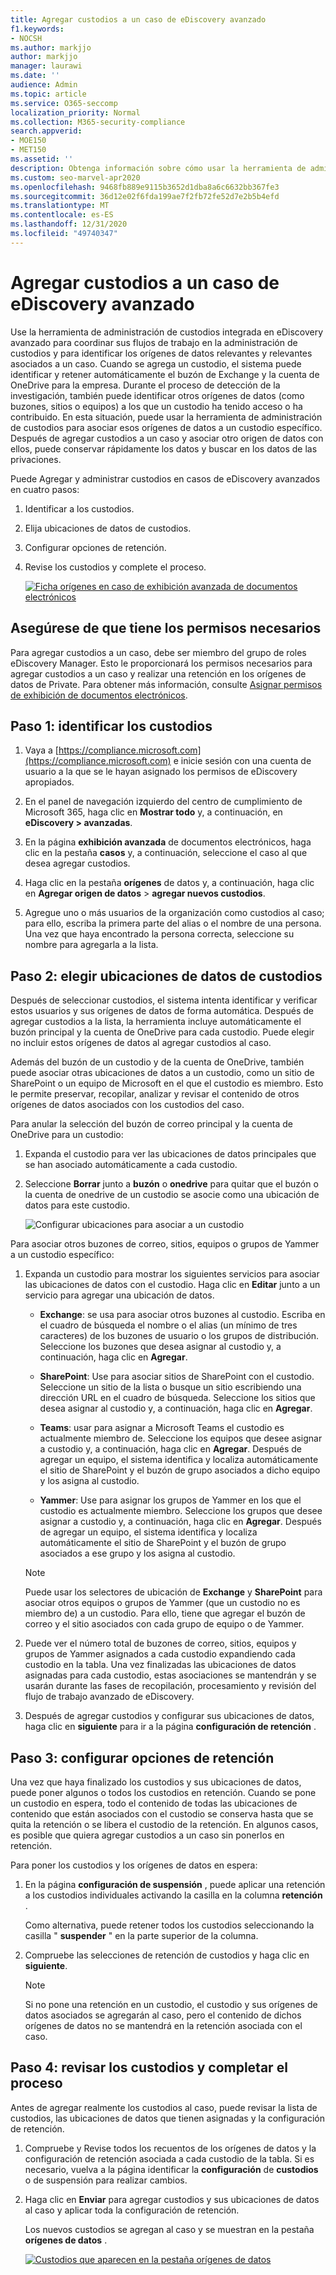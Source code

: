 ```yaml
---
title: Agregar custodios a un caso de eDiscovery avanzado
f1.keywords:
- NOCSH
ms.author: markjjo
author: markjjo
manager: laurawi
ms.date: ''
audience: Admin
ms.topic: article
ms.service: O365-seccomp
localization_priority: Normal
ms.collection: M365-security-compliance
search.appverid:
- MOE150
- MET150
ms.assetid: ''
description: Obtenga información sobre cómo usar la herramienta de administración de custodios integrada en eDiscovery avanzado para coordinar sus flujos de trabajo e identificar los orígenes de datos relevantes en un caso.
ms.custom: seo-marvel-apr2020
ms.openlocfilehash: 9468fb889e9115b3652d1dba8a6c6632bb367fe3
ms.sourcegitcommit: 36d12e02f6fda199ae7f2fb72fe52d7e2b5b4efd
ms.translationtype: MT
ms.contentlocale: es-ES
ms.lasthandoff: 12/31/2020
ms.locfileid: "49740347"
---
```

# <a name="add-custodians-to-an-advanced-ediscovery-case"></a>Agregar custodios a un caso de eDiscovery avanzado

Use la herramienta de administración de custodios integrada en eDiscovery avanzado para coordinar sus flujos de trabajo en la administración de custodios y para identificar los orígenes de datos relevantes y relevantes asociados a un caso. Cuando se agrega un custodio, el sistema puede identificar y retener automáticamente el buzón de Exchange y la cuenta de OneDrive para la empresa. Durante el proceso de detección de la investigación, también puede identificar otros orígenes de datos (como buzones, sitios o equipos) a los que un custodio ha tenido acceso o ha contribuido. En esta situación, puede usar la herramienta de administración de custodios para asociar esos orígenes de datos a un custodio específico. Después de agregar custodios a un caso y asociar otro origen de datos con ellos, puede conservar rápidamente los datos y buscar en los datos de las privaciones.

Puede Agregar y administrar custodios en casos de eDiscovery avanzados en cuatro pasos:

1. Identificar a los custodios.

2. Elija ubicaciones de datos de custodios.

3. Configurar opciones de retención.

4. Revise los custodios y complete el proceso.

   [![Ficha orígenes en caso ](../media/AeD-Sources-Tab.png) de exhibición avanzada de documentos electrónicos](../media/AeD-Sources-Tab.png#lightbox)

## <a name="make-sure-you-have-the-necessary-permissions"></a>Asegúrese de que tiene los permisos necesarios

Para agregar custodios a un caso, debe ser miembro del grupo de roles eDiscovery Manager. Esto le proporcionará los permisos necesarios para agregar custodios a un caso y realizar una retención en los orígenes de datos de Private. Para obtener más información, consulte [Asignar permisos de exhibición de documentos electrónicos](get-started-with-advanced-ediscovery.md#step-2-assign-ediscovery-permissions).

## <a name="step-1-identify-custodians"></a>Paso 1: identificar los custodios

1. Vaya a [https://compliance.microsoft.com](https://compliance.microsoft.com) e inicie sesión con una cuenta de usuario a la que se le hayan asignado los permisos de eDiscovery apropiados.

2. En el panel de navegación izquierdo del centro de cumplimiento de Microsoft 365, haga clic en **Mostrar todo** y, a continuación, en **eDiscovery > avanzadas**.

3. En la página **exhibición avanzada** de documentos electrónicos, haga clic en la pestaña **casos** y, a continuación, seleccione el caso al que desea agregar custodios.

4. Haga clic en la pestaña **orígenes** de datos y, a continuación, haga clic en **Agregar origen de datos**  >  **agregar nuevos custodios**.

5. Agregue uno o más usuarios de la organización como custodios al caso; para ello, escriba la primera parte del alias o el nombre de una persona. Una vez que haya encontrado la persona correcta, seleccione su nombre para agregarla a la lista.

## <a name="step-2-choose-custodian-data-locations"></a>Paso 2: elegir ubicaciones de datos de custodios

Después de seleccionar custodios, el sistema intenta identificar y verificar estos usuarios y sus orígenes de datos de forma automática. Después de agregar custodios a la lista, la herramienta incluye automáticamente el buzón principal y la cuenta de OneDrive para cada custodio. Puede elegir no incluir estos orígenes de datos al agregar custodios al caso.

Además del buzón de un custodio y de la cuenta de OneDrive, también puede asociar otras ubicaciones de datos a un custodio, como un sitio de SharePoint o un equipo de Microsoft en el que el custodio es miembro. Esto le permite preservar, recopilar, analizar y revisar el contenido de otros orígenes de datos asociados con los custodios del caso.

Para anular la selección del buzón de correo principal y la cuenta de OneDrive para un custodio:

1. Expanda el custodio para ver las ubicaciones de datos principales que se han asociado automáticamente a cada custodio.

2. Seleccione **Borrar** junto a **buzón** o **onedrive** para quitar que el buzón o la cuenta de onedrive de un custodio se asocie como una ubicación de datos para este custodio.

   ![Configurar ubicaciones para asociar a un custodio](../media/ConfigureCustodianLocations.png)

Para asociar otros buzones de correo, sitios, equipos o grupos de Yammer a un custodio específico:

1. Expanda un custodio para mostrar los siguientes servicios para asociar las ubicaciones de datos con el custodio. Haga clic en **Editar** junto a un servicio para agregar una ubicación de datos.

   - **Exchange**: se usa para asociar otros buzones al custodio. Escriba en el cuadro de búsqueda el nombre o el alias (un mínimo de tres caracteres) de los buzones de usuario o los grupos de distribución. Seleccione los buzones que desea asignar al custodio y, a continuación, haga clic en **Agregar**.

   - **SharePoint**: Use para asociar sitios de SharePoint con el custodio. Seleccione un sitio de la lista o busque un sitio escribiendo una dirección URL en el cuadro de búsqueda. Seleccione los sitios que desea asignar al custodio y, a continuación, haga clic en **Agregar**.

   - **Teams**: usar para asignar a Microsoft Teams el custodio es actualmente miembro de. Seleccione los equipos que desee asignar a custodio y, a continuación, haga clic en **Agregar**. Después de agregar un equipo, el sistema identifica y localiza automáticamente el sitio de SharePoint y el buzón de grupo asociados a dicho equipo y los asigna al custodio.

   - **Yammer**: Use para asignar los grupos de Yammer en los que el custodio es actualmente miembro. Seleccione los grupos que desee asignar a custodio y, a continuación, haga clic en **Agregar**. Después de agregar un equipo, el sistema identifica y localiza automáticamente el sitio de SharePoint y el buzón de grupo asociados a ese grupo y los asigna al custodio.

   > [!NOTE]
   > Puede usar los selectores de ubicación de **Exchange** y **SharePoint** para asociar otros equipos o grupos de Yammer (que un custodio no es miembro de) a un custodio. Para ello, tiene que agregar el buzón de correo y el sitio asociados con cada grupo de equipo o de Yammer.

2. Puede ver el número total de buzones de correo, sitios, equipos y grupos de Yammer asignados a cada custodio expandiendo cada custodio en la tabla. Una vez finalizadas las ubicaciones de datos asignadas para cada custodio, estas asociaciones se mantendrán y se usarán durante las fases de recopilación, procesamiento y revisión del flujo de trabajo avanzado de eDiscovery.

3. Después de agregar custodios y configurar sus ubicaciones de datos, haga clic en **siguiente** para ir a la página **configuración de retención** .  

## <a name="step-3-configure-hold-settings"></a>Paso 3: configurar opciones de retención

 Una vez que haya finalizado los custodios y sus ubicaciones de datos, puede poner algunos o todos los custodios en retención. Cuando se pone un custodio en espera, todo el contenido de todas las ubicaciones de contenido que están asociados con el custodio se conserva hasta que se quita la retención o se libera el custodio de la retención. En algunos casos, es posible que quiera agregar custodios a un caso sin ponerlos en retención.

Para poner los custodios y los orígenes de datos en espera:

1. En la página **configuración de suspensión** , puede aplicar una retención a los custodios individuales activando la casilla en la columna **retención** .

   Como alternativa, puede retener todos los custodios seleccionando la casilla " **suspender** " en la parte superior de la columna.

2. Compruebe las selecciones de retención de custodios y haga clic en **siguiente**.

   > [!NOTE]
   > Si no pone una retención en un custodio, el custodio y sus orígenes de datos asociados se agregarán al caso, pero el contenido de dichos orígenes de datos no se mantendrá en la retención asociada con el caso.

## <a name="step-4-review-the-custodians-and-complete-the-process"></a>Paso 4: revisar los custodios y completar el proceso

Antes de agregar realmente los custodios al caso, puede revisar la lista de custodios, las ubicaciones de datos que tienen asignadas y la configuración de retención.

1. Compruebe y Revise todos los recuentos de los orígenes de datos y la configuración de retención asociada a cada custodio de la tabla. Si es necesario, vuelva a la página identificar la **configuración** de **custodios** o de suspensión para realizar cambios.

2. Haga clic en **Enviar** para agregar custodios y sus ubicaciones de datos al caso y aplicar toda la configuración de retención.

   Los nuevos custodios se agregan al caso y se muestran en la pestaña **orígenes de datos** .

   [![Custodios que aparecen en la pestaña ](../media/DataSourcesTab.png) orígenes de datos](../media/DataSourcesTab.png#lightbox)
